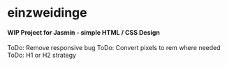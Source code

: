 # einzweidinge

#### WIP Project for Jasmin - simple HTML / CSS Design

ToDo: Remove responsive bug
ToDo: Convert pixels to rem where needed
ToDo: H1 or H2 strategy



